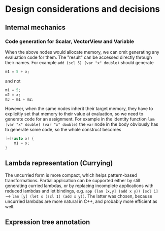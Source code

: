 # Design considerations and decisions
## Internal mechanics
### Code generation for Scalar, VectorView and Variable
When the above nodes would allocate memory, we can omit generating any evaluation code for them. The "result"
can be accessed directly through their names. For example `add (scl 5) (var "x" double)` should generate
```cpp
m1 = 5 + x;
```
and not
```cpp
m1 = 5;
m2 = x;
m3 = m1 + m2;
```
However, when the same nodes inherit their target memory, they have to explicitly set that memory to their
value at evaluation, so we need to generate code for an assignment. For example in the identity function
`lam [var "x" double] (var "x" double)` the `var` node in the body obviously has to generate some code, so the whole construct becomes
```cpp
[=](auto x) {
    m1 = x;
}
```
## Lambda representation (Currying)
The uncurried form is more compact, which helps pattern-based transformations. Partial application can be supported either by still generating curried lambdas, or by replacing incomplete applications with reduced lambdas and let bindings, e.g. `app (lam [x,y] (add x y)) [scl 1]` --> `lam [y] (let x (scl 1) (add x y))`. The latter was chosen, because uncurried lambdas are more natural in C++, and probably more efficient as well.
## Expression tree annotation

